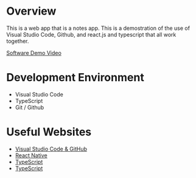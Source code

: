 # Overview

This is a web app that is a notes app. This is a demostration of the use of Visual Studio Code, Github, and react.js and typescript that all work together.

[Software Demo Video](https://youtu.be/JZxHScXTVwQ)

# Development Environment

* Visual Studio Code
* TypeScript
* Git / Github

# Useful Websites

* [Visual Studio Code & GitHub](https://code.visualstudio.com/docs/editor/versioncontrol)
* [React Native](https://react.dev/)
* [TypeScript](https://www.typescriptlang.org/docs/handbook/intro.html)
* [TypeScript](https://www.w3schools.com/typescript/index.php)

